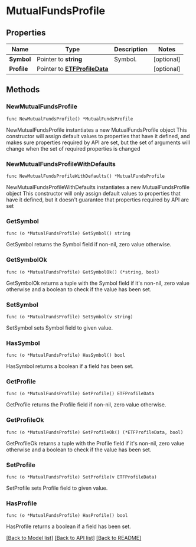 # MutualFundsProfile

## Properties

Name | Type | Description | Notes
------------ | ------------- | ------------- | -------------
**Symbol** | Pointer to **string** | Symbol. | [optional] 
**Profile** | Pointer to [**ETFProfileData**](ETFProfileData.md) |  | [optional] 

## Methods

### NewMutualFundsProfile

`func NewMutualFundsProfile() *MutualFundsProfile`

NewMutualFundsProfile instantiates a new MutualFundsProfile object
This constructor will assign default values to properties that have it defined,
and makes sure properties required by API are set, but the set of arguments
will change when the set of required properties is changed

### NewMutualFundsProfileWithDefaults

`func NewMutualFundsProfileWithDefaults() *MutualFundsProfile`

NewMutualFundsProfileWithDefaults instantiates a new MutualFundsProfile object
This constructor will only assign default values to properties that have it defined,
but it doesn't guarantee that properties required by API are set

### GetSymbol

`func (o *MutualFundsProfile) GetSymbol() string`

GetSymbol returns the Symbol field if non-nil, zero value otherwise.

### GetSymbolOk

`func (o *MutualFundsProfile) GetSymbolOk() (*string, bool)`

GetSymbolOk returns a tuple with the Symbol field if it's non-nil, zero value otherwise
and a boolean to check if the value has been set.

### SetSymbol

`func (o *MutualFundsProfile) SetSymbol(v string)`

SetSymbol sets Symbol field to given value.

### HasSymbol

`func (o *MutualFundsProfile) HasSymbol() bool`

HasSymbol returns a boolean if a field has been set.

### GetProfile

`func (o *MutualFundsProfile) GetProfile() ETFProfileData`

GetProfile returns the Profile field if non-nil, zero value otherwise.

### GetProfileOk

`func (o *MutualFundsProfile) GetProfileOk() (*ETFProfileData, bool)`

GetProfileOk returns a tuple with the Profile field if it's non-nil, zero value otherwise
and a boolean to check if the value has been set.

### SetProfile

`func (o *MutualFundsProfile) SetProfile(v ETFProfileData)`

SetProfile sets Profile field to given value.

### HasProfile

`func (o *MutualFundsProfile) HasProfile() bool`

HasProfile returns a boolean if a field has been set.


[[Back to Model list]](../README.md#documentation-for-models) [[Back to API list]](../README.md#documentation-for-api-endpoints) [[Back to README]](../README.md)


